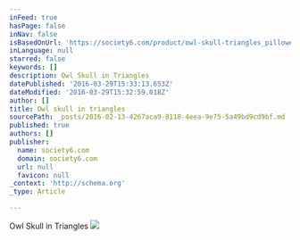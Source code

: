 ```yaml
---
inFeed: true
hasPage: false
inNav: false
isBasedOnUrl: 'https://society6.com/product/owl-skull-triangles_pillow#25=193&18=126'
inLanguage: null
starred: false
keywords: []
description: Owl Skull in Triangles
datePublished: '2016-03-29T15:33:13.653Z'
dateModified: '2016-03-29T15:32:59.018Z'
author: []
title: Owl skull in triangles
sourcePath: _posts/2016-02-13-4267aca9-8118-4eea-9e75-5a49bd9cd9bf.md
published: true
authors: []
publisher:
  name: society6.com
  domain: society6.com
  url: null
  favicon: null
_context: 'http://schema.org'
_type: Article

---
```

Owl Skull in Triangles
![](https://s3-us-west-2.amazonaws.com/the-grid-img/p/2524422cca4d962fbf7f9d51da4552023c9c5f2c.jpg)